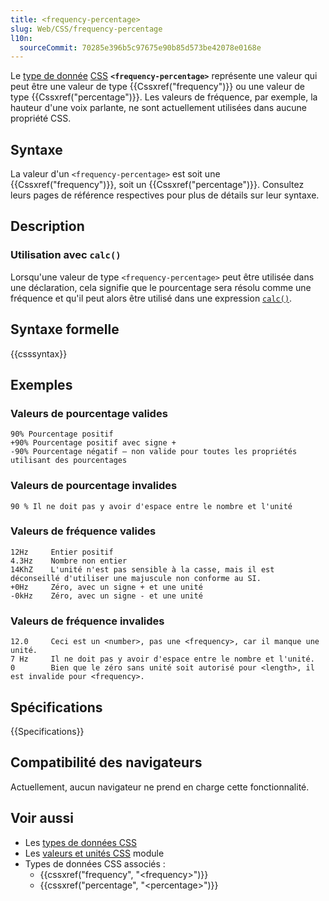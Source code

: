 ```yaml
---
title: <frequency-percentage>
slug: Web/CSS/frequency-percentage
l10n:
  sourceCommit: 70285e396b5c97675e90b85d573be42078e0168e
---
```


Le [type de donnée](/fr/docs/Web/CSS/CSS_values_and_units/CSS_data_types) [CSS](/fr/docs/Web/CSS) **`<frequency-percentage>`** représente une valeur qui peut être une valeur de type {{Cssxref("frequency")}} ou une valeur de type {{Cssxref("percentage")}}. Les valeurs de fréquence, par exemple, la hauteur d'une voix parlante, ne sont actuellement utilisées dans aucune propriété CSS.

## Syntaxe

La valeur d'un `<frequency-percentage>` est soit une {{Cssxref("frequency")}}, soit un {{Cssxref("percentage")}}. Consultez leurs pages de référence respectives pour plus de détails sur leur syntaxe.

## Description

### Utilisation avec `calc()`

Lorsqu'une valeur de type `<frequency-percentage>` peut être utilisée dans une déclaration, cela signifie que le pourcentage sera résolu comme une fréquence et qu'il peut alors être utilisé dans une expression [`calc()`](/fr/docs/Web/CSS/calc).

## Syntaxe formelle

{{csssyntax}}

## Exemples

### Valeurs de pourcentage valides

```plain example-good
90% Pourcentage positif
+90% Pourcentage positif avec signe +
-90% Pourcentage négatif — non valide pour toutes les propriétés utilisant des pourcentages
```

### Valeurs de pourcentage invalides

```plain example-bad
90 % Il ne doit pas y avoir d'espace entre le nombre et l'unité
```

### Valeurs de fréquence valides

```plain example-good
12Hz     Entier positif
4.3Hz    Nombre non entier
14KhZ    L'unité n'est pas sensible à la casse, mais il est déconseillé d'utiliser une majuscule non conforme au SI.
+0Hz     Zéro, avec un signe + et une unité
-0kHz    Zéro, avec un signe - et une unité
```

### Valeurs de fréquence invalides

```plain example-bad
12.0     Ceci est un <number>, pas une <frequency>, car il manque une unité.
7 Hz     Il ne doit pas y avoir d'espace entre le nombre et l'unité.
0        Bien que le zéro sans unité soit autorisé pour <length>, il est invalide pour <frequency>.
```

## Spécifications

{{Specifications}}

## Compatibilité des navigateurs

Actuellement, aucun navigateur ne prend en charge cette fonctionnalité.

## Voir aussi

- Les [types de données CSS](/fr/docs/Web/CSS/CSS_values_and_units/CSS_data_types)
- Les [valeurs et unités CSS](/fr/docs/Web/CSS/CSS_values_and_units) module
- Types de données CSS associés&nbsp;:
  - {{cssxref("frequency", "&lt;frequency&gt;")}}
  - {{cssxref("percentage", "&lt;percentage&gt;")}}
